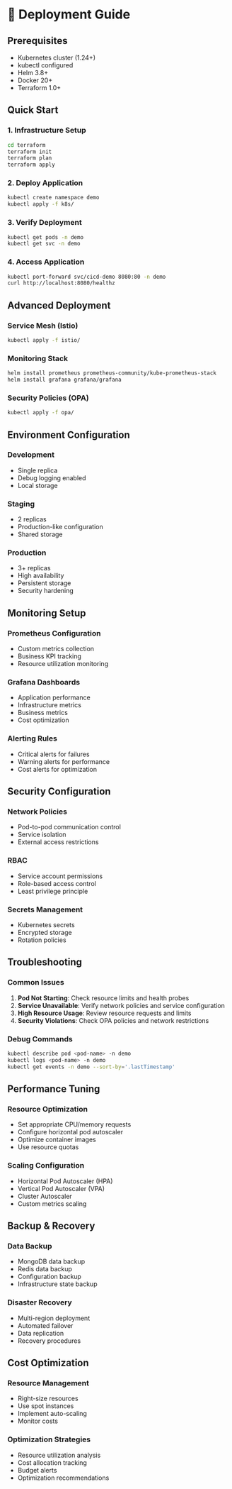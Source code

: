# 🚀 Deployment Guide

## Prerequisites
- Kubernetes cluster (1.24+)
- kubectl configured
- Helm 3.8+
- Docker 20+
- Terraform 1.0+

## Quick Start

### 1. Infrastructure Setup
```bash
cd terraform
terraform init
terraform plan
terraform apply
```

### 2. Deploy Application
```bash
kubectl create namespace demo
kubectl apply -f k8s/
```

### 3. Verify Deployment
```bash
kubectl get pods -n demo
kubectl get svc -n demo
```

### 4. Access Application
```bash
kubectl port-forward svc/cicd-demo 8080:80 -n demo
curl http://localhost:8080/healthz
```

## Advanced Deployment

### Service Mesh (Istio)
```bash
kubectl apply -f istio/
```

### Monitoring Stack
```bash
helm install prometheus prometheus-community/kube-prometheus-stack
helm install grafana grafana/grafana
```

### Security Policies (OPA)
```bash
kubectl apply -f opa/
```

## Environment Configuration

### Development
- Single replica
- Debug logging enabled
- Local storage

### Staging
- 2 replicas
- Production-like configuration
- Shared storage

### Production
- 3+ replicas
- High availability
- Persistent storage
- Security hardening

## Monitoring Setup

### Prometheus Configuration
- Custom metrics collection
- Business KPI tracking
- Resource utilization monitoring

### Grafana Dashboards
- Application performance
- Infrastructure metrics
- Business metrics
- Cost optimization

### Alerting Rules
- Critical alerts for failures
- Warning alerts for performance
- Cost alerts for optimization

## Security Configuration

### Network Policies
- Pod-to-pod communication control
- Service isolation
- External access restrictions

### RBAC
- Service account permissions
- Role-based access control
- Least privilege principle

### Secrets Management
- Kubernetes secrets
- Encrypted storage
- Rotation policies

## Troubleshooting

### Common Issues
1. **Pod Not Starting**: Check resource limits and health probes
2. **Service Unavailable**: Verify network policies and service configuration
3. **High Resource Usage**: Review resource requests and limits
4. **Security Violations**: Check OPA policies and network restrictions

### Debug Commands
```bash
kubectl describe pod <pod-name> -n demo
kubectl logs <pod-name> -n demo
kubectl get events -n demo --sort-by='.lastTimestamp'
```

## Performance Tuning

### Resource Optimization
- Set appropriate CPU/memory requests
- Configure horizontal pod autoscaler
- Optimize container images
- Use resource quotas

### Scaling Configuration
- Horizontal Pod Autoscaler (HPA)
- Vertical Pod Autoscaler (VPA)
- Cluster Autoscaler
- Custom metrics scaling

## Backup & Recovery

### Data Backup
- MongoDB data backup
- Redis data backup
- Configuration backup
- Infrastructure state backup

### Disaster Recovery
- Multi-region deployment
- Automated failover
- Data replication
- Recovery procedures

## Cost Optimization

### Resource Management
- Right-size resources
- Use spot instances
- Implement auto-scaling
- Monitor costs

### Optimization Strategies
- Resource utilization analysis
- Cost allocation tracking
- Budget alerts
- Optimization recommendations